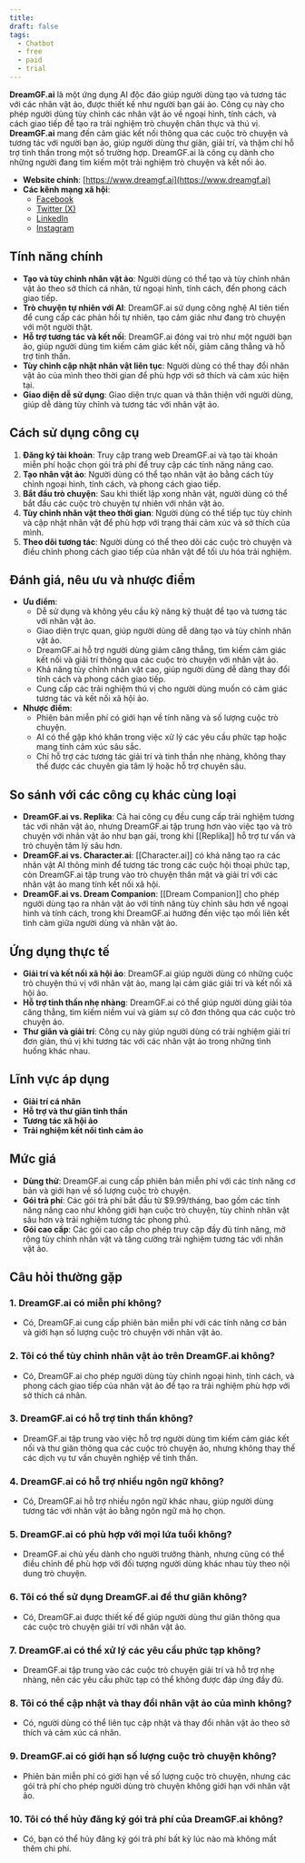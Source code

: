 ```yaml
---
title: 
draft: false
tags:
  - Chatbot
  - free
  - paid
  - trial
---
```

**DreamGF.ai** là một ứng dụng AI độc đáo giúp người dùng tạo và tương tác với các nhân vật ảo, được thiết kế như người bạn gái ảo. Công cụ này cho phép người dùng tùy chỉnh các nhân vật ảo về ngoại hình, tính cách, và cách giao tiếp để tạo ra trải nghiệm trò chuyện chân thực và thú vị. **DreamGF.ai** mang đến cảm giác kết nối thông qua các cuộc trò chuyện và tương tác với người bạn ảo, giúp người dùng thư giãn, giải trí, và thậm chí hỗ trợ tinh thần trong một số trường hợp. DreamGF.ai là công cụ dành cho những người đang tìm kiếm một trải nghiệm trò chuyện và kết nối ảo.

- **Website chính**: [https://www.dreamgf.ai](https://www.dreamgf.ai)
- **Các kênh mạng xã hội**:
    - [Facebook](https://www.facebook.com/dreamgfai)
    - [Twitter (X)](https://www.twitter.com/dreamgf_ai)
    - [LinkedIn](https://www.linkedin.com/company/dreamgfai)
    - [Instagram](https://www.instagram.com/dreamgf.ai)

## Tính năng chính

- **Tạo và tùy chỉnh nhân vật ảo**: Người dùng có thể tạo và tùy chỉnh nhân vật ảo theo sở thích cá nhân, từ ngoại hình, tính cách, đến phong cách giao tiếp.
- **Trò chuyện tự nhiên với AI**: DreamGF.ai sử dụng công nghệ AI tiên tiến để cung cấp các phản hồi tự nhiên, tạo cảm giác như đang trò chuyện với một người thật.
- **Hỗ trợ tương tác và kết nối**: DreamGF.ai đóng vai trò như một người bạn ảo, giúp người dùng tìm kiếm cảm giác kết nối, giảm căng thẳng và hỗ trợ tinh thần.
- **Tùy chỉnh cập nhật nhân vật liên tục**: Người dùng có thể thay đổi nhân vật ảo của mình theo thời gian để phù hợp với sở thích và cảm xúc hiện tại.
- **Giao diện dễ sử dụng**: Giao diện trực quan và thân thiện với người dùng, giúp dễ dàng tùy chỉnh và tương tác với nhân vật ảo.

## Cách sử dụng công cụ

1. **Đăng ký tài khoản**: Truy cập trang web DreamGF.ai và tạo tài khoản miễn phí hoặc chọn gói trả phí để truy cập các tính năng nâng cao.
2. **Tạo nhân vật ảo**: Người dùng có thể tạo nhân vật ảo bằng cách tùy chỉnh ngoại hình, tính cách, và phong cách giao tiếp.
3. **Bắt đầu trò chuyện**: Sau khi thiết lập xong nhân vật, người dùng có thể bắt đầu các cuộc trò chuyện tự nhiên với nhân vật ảo.
4. **Tùy chỉnh nhân vật theo thời gian**: Người dùng có thể tiếp tục tùy chỉnh và cập nhật nhân vật để phù hợp với trạng thái cảm xúc và sở thích của mình.
5. **Theo dõi tương tác**: Người dùng có thể theo dõi các cuộc trò chuyện và điều chỉnh phong cách giao tiếp của nhân vật để tối ưu hóa trải nghiệm.

## Đánh giá, nêu ưu và nhược điểm

- **Ưu điểm**:
    - Dễ sử dụng và không yêu cầu kỹ năng kỹ thuật để tạo và tương tác với nhân vật ảo.
    - Giao diện trực quan, giúp người dùng dễ dàng tạo và tùy chỉnh nhân vật ảo.
    - DreamGF.ai hỗ trợ người dùng giảm căng thẳng, tìm kiếm cảm giác kết nối và giải trí thông qua các cuộc trò chuyện với nhân vật ảo.
    - Khả năng tùy chỉnh nhân vật cao, giúp người dùng dễ dàng thay đổi tính cách và phong cách giao tiếp.
    - Cung cấp các trải nghiệm thú vị cho người dùng muốn có cảm giác tương tác và kết nối xã hội ảo.
- **Nhược điểm**:
    - Phiên bản miễn phí có giới hạn về tính năng và số lượng cuộc trò chuyện.
    - AI có thể gặp khó khăn trong việc xử lý các yêu cầu phức tạp hoặc mang tính cảm xúc sâu sắc.
    - Chỉ hỗ trợ các tương tác giải trí và tinh thần nhẹ nhàng, không thay thế được các chuyên gia tâm lý hoặc hỗ trợ chuyên sâu.

## So sánh với các công cụ khác cùng loại

- **DreamGF.ai vs. Replika**: Cả hai công cụ đều cung cấp trải nghiệm tương tác với nhân vật ảo, nhưng DreamGF.ai tập trung hơn vào việc tạo và trò chuyện với nhân vật ảo như bạn gái, trong khi [[Replika]] hỗ trợ tư vấn và trò chuyện tâm lý sâu hơn.
- **DreamGF.ai vs. Character.ai**: [[Character.ai]] có khả năng tạo ra các nhân vật AI thông minh để tương tác trong các cuộc hội thoại phức tạp, còn DreamGF.ai tập trung vào trò chuyện thân mật và giải trí với các nhân vật ảo mang tính kết nối xã hội.
- **DreamGF.ai vs. Dream Companion**: [[Dream Companion]] cho phép người dùng tạo ra nhân vật ảo với tính năng tùy chỉnh sâu hơn về ngoại hình và tính cách, trong khi DreamGF.ai hướng đến việc tạo mối liên kết tình cảm giữa người dùng và nhân vật ảo.

## Ứng dụng thực tế

- **Giải trí và kết nối xã hội ảo**: DreamGF.ai giúp người dùng có những cuộc trò chuyện thú vị với nhân vật ảo, mang lại cảm giác giải trí và kết nối xã hội ảo.
- **Hỗ trợ tinh thần nhẹ nhàng**: DreamGF.ai có thể giúp người dùng giải tỏa căng thẳng, tìm kiếm niềm vui và giảm sự cô đơn thông qua các cuộc trò chuyện ảo.
- **Thư giãn và giải trí**: Công cụ này giúp người dùng có trải nghiệm giải trí đơn giản, thú vị khi tương tác với các nhân vật ảo trong những tình huống khác nhau.

## Lĩnh vực áp dụng

- **Giải trí cá nhân**
- **Hỗ trợ và thư giãn tinh thần**
- **Tương tác xã hội ảo**
- **Trải nghiệm kết nối tình cảm ảo**

## Mức giá

- **Dùng thử**: DreamGF.ai cung cấp phiên bản miễn phí với các tính năng cơ bản và giới hạn về số lượng cuộc trò chuyện.
- **Gói trả phí**: Các gói trả phí bắt đầu từ $9.99/tháng, bao gồm các tính năng nâng cao như không giới hạn cuộc trò chuyện, tùy chỉnh nhân vật sâu hơn và trải nghiệm tương tác phong phú.
- **Gói cao cấp**: Các gói cao cấp cho phép truy cập đầy đủ tính năng, mở rộng tùy chỉnh nhân vật và tăng cường trải nghiệm tương tác với nhân vật ảo.

## Câu hỏi thường gặp

### 1. **DreamGF.ai có miễn phí không?**

- Có, DreamGF.ai cung cấp phiên bản miễn phí với các tính năng cơ bản và giới hạn số lượng cuộc trò chuyện với nhân vật ảo.

### 2. **Tôi có thể tùy chỉnh nhân vật ảo trên DreamGF.ai không?**

- Có, DreamGF.ai cho phép người dùng tùy chỉnh ngoại hình, tính cách, và phong cách giao tiếp của nhân vật ảo để tạo ra trải nghiệm phù hợp với sở thích cá nhân.

### 3. **DreamGF.ai có hỗ trợ tinh thần không?**

- DreamGF.ai tập trung vào việc hỗ trợ người dùng tìm kiếm cảm giác kết nối và thư giãn thông qua các cuộc trò chuyện ảo, nhưng không thay thế các dịch vụ tư vấn chuyên nghiệp về tinh thần.

### 4. **DreamGF.ai có hỗ trợ nhiều ngôn ngữ không?**

- Có, DreamGF.ai hỗ trợ nhiều ngôn ngữ khác nhau, giúp người dùng tương tác với nhân vật ảo bằng ngôn ngữ mà họ chọn.

### 5. **DreamGF.ai có phù hợp với mọi lứa tuổi không?**

- DreamGF.ai chủ yếu dành cho người trưởng thành, nhưng cũng có thể điều chỉnh để phù hợp với đối tượng người dùng khác nhau tùy theo nội dung trò chuyện.

### 6. **Tôi có thể sử dụng DreamGF.ai để thư giãn không?**

- Có, DreamGF.ai được thiết kế để giúp người dùng thư giãn thông qua các cuộc trò chuyện giải trí với nhân vật ảo.

### 7. **DreamGF.ai có thể xử lý các yêu cầu phức tạp không?**

- DreamGF.ai tập trung vào các cuộc trò chuyện giải trí và hỗ trợ nhẹ nhàng, nên các yêu cầu phức tạp có thể không được đáp ứng đầy đủ.

### 8. **Tôi có thể cập nhật và thay đổi nhân vật ảo của mình không?**

- Có, người dùng có thể liên tục cập nhật và thay đổi nhân vật ảo theo sở thích và cảm xúc cá nhân.

### 9. **DreamGF.ai có giới hạn số lượng cuộc trò chuyện không?**

- Phiên bản miễn phí có giới hạn về số lượng cuộc trò chuyện, nhưng các gói trả phí cho phép người dùng trò chuyện không giới hạn với nhân vật ảo.

### 10. **Tôi có thể hủy đăng ký gói trả phí của DreamGF.ai không?**

- Có, bạn có thể hủy đăng ký gói trả phí bất kỳ lúc nào mà không mất thêm chi phí.
